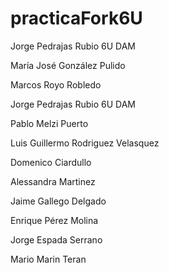 # practicaFork6U

Jorge Pedrajas Rubio 6U DAM

María José González Pulido

Marcos Royo Robledo

Jorge Pedrajas Rubio 6U DAM

Pablo Melzi Puerto

Luis Guillermo Rodriguez Velasquez

Domenico Ciardullo


Alessandra Martinez


Jaime Gallego Delgado

Enrique Pérez Molina


Jorge Espada Serrano

Mario Marin Teran



